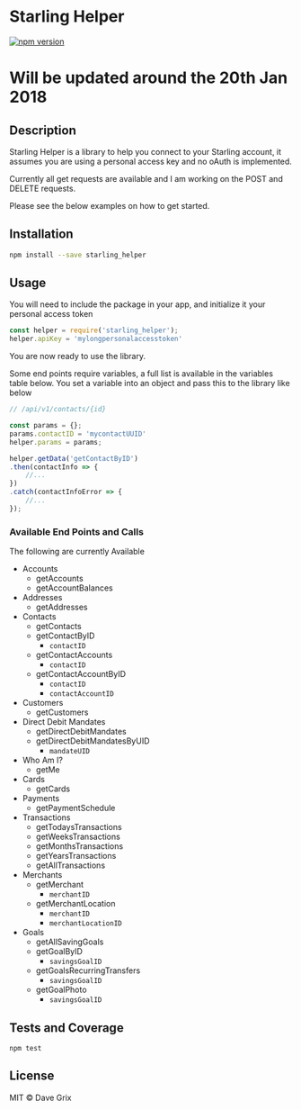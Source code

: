 # Starling Helper

<!--@shields.plastic('npm')-->
[![npm version](https://img.shields.io/npm/v/starling_helper.svg?style=plastic)](https://www.npmjs.com/package/starling_helper)
<!--/@-->

# Will be updated around the 20th Jan 2018

## Description

Starling Helper is a library to help you connect to your Starling account, it assumes you are using a personal access key and no oAuth is implemented.

Currently all get requests are available and I am working on the POST and DELETE requests.

Please see the below examples on how to get started.

<!--@installation()-->
## Installation

```sh
npm install --save starling_helper
```
<!--/@-->

## Usage 

You will need to include the package in your app, and initialize it your personal access token

```javascript
const helper = require('starling_helper');
helper.apiKey = 'mylongpersonalaccesstoken'
```

You are now ready to use the library.

Some end points require variables, a full list is available in the variables table below.
You set a variable into an object and pass this to the library like below

```javascript
// /api/v1/contacts/{id}

const params = {};
params.contactID = 'mycontactUUID'
helper.params = params;

helper.getData('getContactByID')
.then(contactInfo => {
    //...
})
.catch(contactInfoError => {
    //...
});
```

### Available End Points and Calls

The following are currently Available

* Accounts
    * getAccounts
    * getAccountBalances
* Addresses
    * getAddresses
* Contacts
    * getContacts
    * getContactByID                    
        * ```contactID```
    * getContactAccounts
        * ```contactID```
    * getContactAccountByID 
        * ```contactID```
        * ```contactAccountID```
* Customers
    * getCustomers
* Direct Debit Mandates
    * getDirectDebitMandates
    * getDirectDebitMandatesByUID 
        * ```mandateUID```
* Who Am I?
    * getMe
* Cards
    * getCards
* Payments
    * getPaymentSchedule
* Transactions
    * getTodaysTransactions
    * getWeeksTransactions
    * getMonthsTransactions
    * getYearsTransactions
    * getAllTransactions
* Merchants
    * getMerchant
        * ```merchantID```
    * getMerchantLocation
        * ```merchantID```
        * ```merchantLocationID```
* Goals
    * getAllSavingGoals
    * getGoalByID
        * ```savingsGoalID```
    * getGoalsRecurringTransfers
        * ```savingsGoalID```
    * getGoalPhoto
        * ```savingsGoalID```
    
## Tests and Coverage

```
npm test
```


<!--@license()-->
## License

MIT © Dave Grix
<!--/@-->
